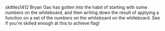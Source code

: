 skittles1412
Bryan Gao has gotten into the habit of starting with some numbers on the whiteboard, and then writing down the result of applying a function on a set of the numbers on the whiteboard on the whiteboard. See if you're skilled enough at this to achieve flag!
